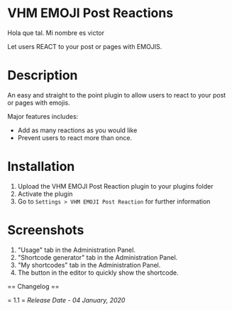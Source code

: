 # VHM EMOJI Post Reactions
Hola que tal.
Mi nombre es victor

Let users REACT to your post or pages with EMOJIS.

# Description

An easy and straight to the point plugin to allow users to react to your post or pages with emojis.

Major features includes:

* Add as many reactions as you would like
* Prevent users to react more than once.

# Installation

1. Upload the VHM EMOJI Post Reaction plugin to your plugins folder
1. Activate the plugin
1. Go to `Settings > VHM EMOJI Post Reaction` for further information

# Screenshots

1. "Usage" tab in the Administration Panel.
2. "Shortcode generator" tab in the Administration Panel.
3. "My shortcodes" tab in the Administration Panel.
4. The button in the editor to quickly show the shortcode.

== Changelog ==

= 1.1 =
*Release Date - 04 January, 2020*